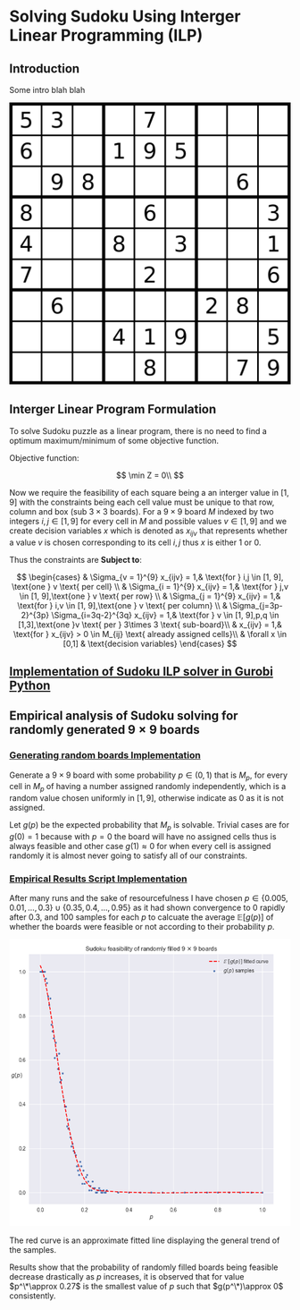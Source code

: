 # Solving Sudoku Using Interger Linear Programming (ILP)

## Introduction

Some intro blah blah



![Example Sudoku board - Generating & Solving Sudoku Puzzles | by Daniel Sasse | Medium](README.assets/example-board.png)

## Interger Linear Program Formulation

To solve Sudoku puzzle as a linear program, there is no need to find a optimum maximum/minimum of some objective function.

Objective function:

$$
\min Z = 0\\
$$

Now we require the feasibility of each square being a an interger value in $[1,9]$ with the constraints being each cell value must be unique to that row, column and box (sub $3\times 3$ boards). For a $9\times 9$ board $M$ indexed by two integers $i,j\in [1,9]$ for every cell in $M$ and possible values $v\in [1,9]$ and we create decision variables $x$ which is denoted as $x_{ijv}$ that represents whether a value $v$ is chosen corresponding to its cell $i,j$ thus $x$ is either $1$ or $0$. 

Thus the constraints are **Subject to**:

$$
\begin{cases}
    & \Sigma_{v = 1}^{9} x_{ijv} = 1,& \text{for } i,j \in [1, 9], \text{one } v \text{ per cell} \\
    & \Sigma_{i = 1}^{9} x_{ijv} = 1,& \text{for } j,v \in [1, 9],\text{one } v \text{ per row} \\
    & \Sigma_{j = 1}^{9} x_{ijv} = 1,& \text{for } i,v \in [1, 9],\text{one } v \text{ per column} \\
    & \Sigma_{j=3p-2}^{3p} \Sigma_{i=3q-2}^{3q} x_{ijv} = 1,& \text{for } v \in [1, 9],p,q \in [1,3],\text{one }v \text{ per } 3\times 3 \text{ sub-board}\\
    & x_{ijv} = 1,& \text{for } x_{ijv} > 0 \in M_{ij} \text{ already assigned cells}\\
    & \forall x \in [0,1] & \text{decision variables}
\end{cases}
$$

## [Implementation of Sudoku ILP solver in Gurobi Python](solver.py)


## Empirical analysis of Sudoku solving for randomly generated $9\times 9$ boards

### [Generating random boards Implementation](generate_board.py)

Generate a $9\times 9$ board with some probability $p\in (0,1)$ that is $M_p$, for every cell in $M_p$ of having a number assigned randomly independently, which is a random value chosen uniformly in $[1,9]$, otherwise indicate as $0$ as it is not assigned.

Let $g(p)$ be  the expected probability that $M_p$ is solvable. Trivial cases are for $g(0)=1$ because with $p=0$ the board will have no assigned cells thus is always feasible and other case $g(1)\approx 0$ for when every cell is assigned randomly it is almost never going to satisfy all of our constraints.

### [Empirical Results Script Implementation](results.py)

After many runs and the sake of resourcefulness I have chosen $p \in \{0.005,0.01,\dots,0.3\} \cup \{0.35, 0.4,\dots,0.95\}$ as it had shown convergence to $0$ rapidly after $0.3$, and 100 samples for each $p$ to calcuate the average $\mathbb{E}[g(p)]$ of whether the boards were feasible or not according to their probability $p$.

![q4res2](README.assets/q4res2.PNG)

The red curve is an approximate fitted line displaying the general trend of
the samples.

Results show that the probability of randomly filled boards being feasible decrease drastically as $p$ increases, it is observed that for value $p^\*\approx 0.27$ is the smallest value of $p$ such that $g(p^\*)\approx 0$ consistently.
